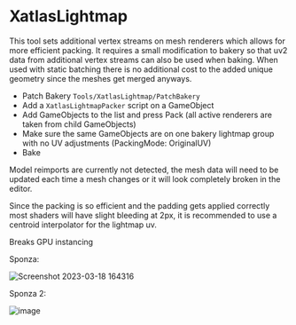 # XatlasLightmap

This tool sets additional vertex streams on mesh renderers which allows for more efficient packing. It requires a small modification to bakery so that uv2 data from additional vertex streams can also be used when baking. When used with static batching there is no additional cost to the added unique geometry since the meshes get merged anyways.

- Patch Bakery `Tools/XatlasLightmap/PatchBakery`
- Add a `XatlasLightmapPacker` script on a GameObject
- Add GameObjects to the list and press Pack (all active renderers are taken from child GameObjects)
- Make sure the same GameObjects are on one bakery lightmap group with no UV adjustments (PackingMode: OriginalUV)
- Bake

Model reimports are currently not detected, the mesh data will need to be updated each time a mesh changes or it will look completely broken in the editor.

Since the packing is so efficient and the padding gets applied correctly most shaders will have slight bleeding at 2px, it is recommended to use a centroid interpolator for the lightmap uv.

Breaks GPU instancing

Sponza:

![Screenshot 2023-03-18 164316](https://user-images.githubusercontent.com/33181641/227739457-d5bd302d-ba14-4e1f-a745-da5942e1215b.png)

Sponza 2:

![image](https://github.com/z3y/XatlasLightmap/assets/33181641/6b791015-51c1-4d12-b0bd-16452dc802bf)
